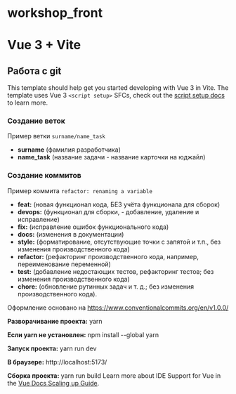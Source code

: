 # workshop_front
# Vue 3 + Vite

## Работа с git
This template should help get you started developing with Vue 3 in Vite. The template uses Vue 3 `<script setup>` SFCs, check out the [script setup docs](https://v3.vuejs.org/api/sfc-script-setup.html#sfc-script-setup) to learn more.

### Создание веток
Пример ветки `surname/name_task`

- **surname** (фамилия разработчика)
- **name_task** (название задачи - название карточки на юджайл)

### Создание коммитов
Пример коммита `refactor: renaming a variable`

- **feat:** (новая функционал кода, БЕЗ учёта функционала для сборок)
- **devops:** (функционал для сборки, - добавление, удаление и исправление)
- **fix:** (исправление ошибок функционального кода)
- **docs:** (изменения в документации)
- **style:** (форматирование, отсутствующие точки с запятой и т.п., без изменения производственного кода)
- **refactor:** (рефакторинг производственного кода, например, переименование переменной)
- **test:** (добавление недостающих тестов, рефакторинг тестов; без изменения производственного кода)
- **chore:** (обновление рутинных задач и т. д.; без изменения производственного кода). 

Оформление основано на https://www.conventionalcommits.org/en/v1.0.0/

**Разворачивание проекта:**
yarn

**Если yarn не установлен:** 
npm install --global yarn

**Запуск проекта:**
yarn run dev

**В браузере:**
http://localhost:5173/

**Сборка проекта:**
yarn run build
Learn more about IDE Support for Vue in the [Vue Docs Scaling up Guide](https://vuejs.org/guide/scaling-up/tooling.html#ide-support).